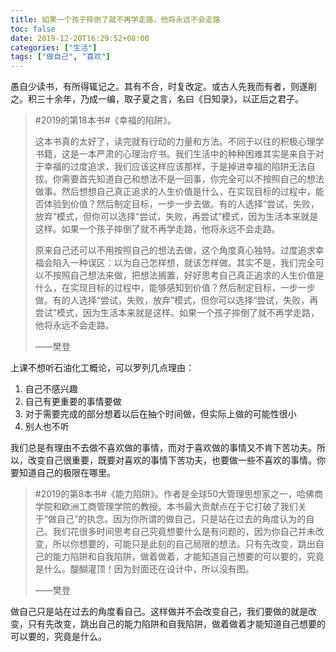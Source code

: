 ```yaml
---
title: 如果一个孩子摔倒了就不再学走路，他将永远不会走路
toc: false
date: 2019-12-20T16:29:52+08:00
categories: ["生活"]
tags: ["做自己", "喜欢"]
---
```

愚自少读书，有所得辄记之。其有不合，时复改定。或古人先我而有者，则遂削之。积三十余年，乃成一编，取子夏之言，名曰《日知录》，以正后之君子。

<!--more-->

> #2019的第18本书#《幸福的陷阱》。
>
> 这本书真的太好了，读完就有行动的力量和方法。不同于以往的积极心理学书籍，这是一本严肃的心理治疗书。我们生活中的种种困难其实是来自于对于幸福的过度追求，我们应该这样应该那样，于是掉进幸福的陷阱无法自拔。你需要首先知道自己和想法不是一回事，你完全可以不按照自己的想法做事。然后想想自己真正追求的人生价值是什么，在实现目标的过程中，能否体验到价值？然后制定目标，一步一步去做。有的人选择“尝试，失败，放弃”模式，但你可以选择“尝试，失败，再尝试”模式，因为生活本来就是这样。如果一个孩子摔倒了就不再学走路，他将永远不会走路。
>
> 原来自己还可以不用按照自己的想法去做，这个角度真心独特。过度追求幸福会陷入一种误区：以为自己怎样想，就该怎样做。其实不是，我们完全可以不按照自己想法来做，把想法搁置，好好思考自己真正追求的人生价值是什么，在实现目标的过程中，能够感知到价值？然后制定目标，一步一步做。有的人选择“尝试，失败，放弃”模式，但你可以选择“尝试，失败，再尝试”模式，因为生活本来就是这样。如果一个孩子摔倒了就不再学走路，他将永远不会走路。
>
> ——樊登

上课不想听石油化工概论，可以罗列几点理由：

1. 自己不感兴趣
2. 自己有更重要的事情要做
3. 对于需要完成的部分想着以后在抽个时间做，但实际上做的可能性很小
4. 别人也不听


我们总是有理由不去做不喜欢做的事情，而对于喜欢做的事情又不肯下苦功夫。所以，改变自己很重要，既要对喜欢的事情下苦功夫，也要做一些不喜欢的事情。你要知道自己的极限在哪里。

> #2019的第8本书#《能力陷阱》。作者是全球50大管理思想家之一，哈佛商学院和欧洲工商管理学院的教授。本书最大贡献点在于它打破了我们关于“做自己”的执念。因为你所谓的做自己，只是站在过去的角度认为的自己。我们花很多时间思考自己究竟想要什么是有问题的，因为你自己并未改变，所以你想要的，可能只是此刻的自己局限的想法。只有先改变，跳出自己的能力陷阱和自我陷阱，做着做着，才能知道自己想要的可以要的，究竟是什么。醍醐灌顶！因为封面还在设计中，所以没有图。
>
> ——樊登

做自己只是站在过去的角度看自己。这样做并不会改变自己，我们要做的就是改变，只有先改变，跳出自己的能力陷阱和自我陷阱，做着做着才能知道自己想要的可以要的，究竟是什么。